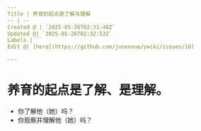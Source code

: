 ```yaml
---
Title | 养育的起点是了解与理解
-- | --
Created @ | `2025-05-26T02:31:48Z`
Updated @| `2025-05-26T02:32:53Z`
Labels | ``
Edit @| [here](https://github.com/junxnone/ywiki/issues/10)

---
```

# 养育的起点是了解、是理解。

- 你了解他（她）吗？
- 你观察并理解他（她）吗？
